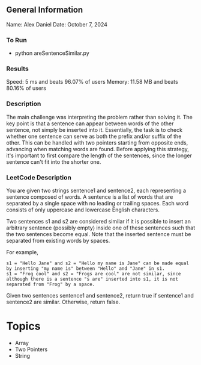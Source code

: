 ## General Information
Name: Alex Daniel
Date: October 7, 2024

### To Run
- python areSentenceSimilar.py

### Results
Speed: 5 ms and beats 96.07% of users
Memory: 11.58 MB and beats 80.16% of users

### Description
The main challenge was interpreting the problem rather than solving it. The key point is that a sentence can appear between words of the other sentence, not simply be inserted into it. Essentially, the task is to check whether one sentence can serve as both the prefix and/or suffix of the other. This can be handled with two pointers starting from opposite ends, advancing when matching words are found. Before applying this strategy, it's important to first compare the length of the sentences, since the longer sentence can't fit into the shorter one.

### LeetCode Description
You are given two strings sentence1 and sentence2, each representing a sentence composed of words. A sentence is a list of words that are separated by a single space with no leading or trailing spaces. Each word consists of only uppercase and lowercase English characters.

Two sentences s1 and s2 are considered similar if it is possible to insert an arbitrary sentence (possibly empty) inside one of these sentences such that the two sentences become equal. Note that the inserted sentence must be separated from existing words by spaces.

For example,

    s1 = "Hello Jane" and s2 = "Hello my name is Jane" can be made equal by inserting "my name is" between "Hello" and "Jane" in s1.
    s1 = "Frog cool" and s2 = "Frogs are cool" are not similar, since although there is a sentence "s are" inserted into s1, it is not separated from "Frog" by a space.

Given two sentences sentence1 and sentence2, return true if sentence1 and sentence2 are similar. Otherwise, return false.

# Topics
- Array
- Two Pointers
- String